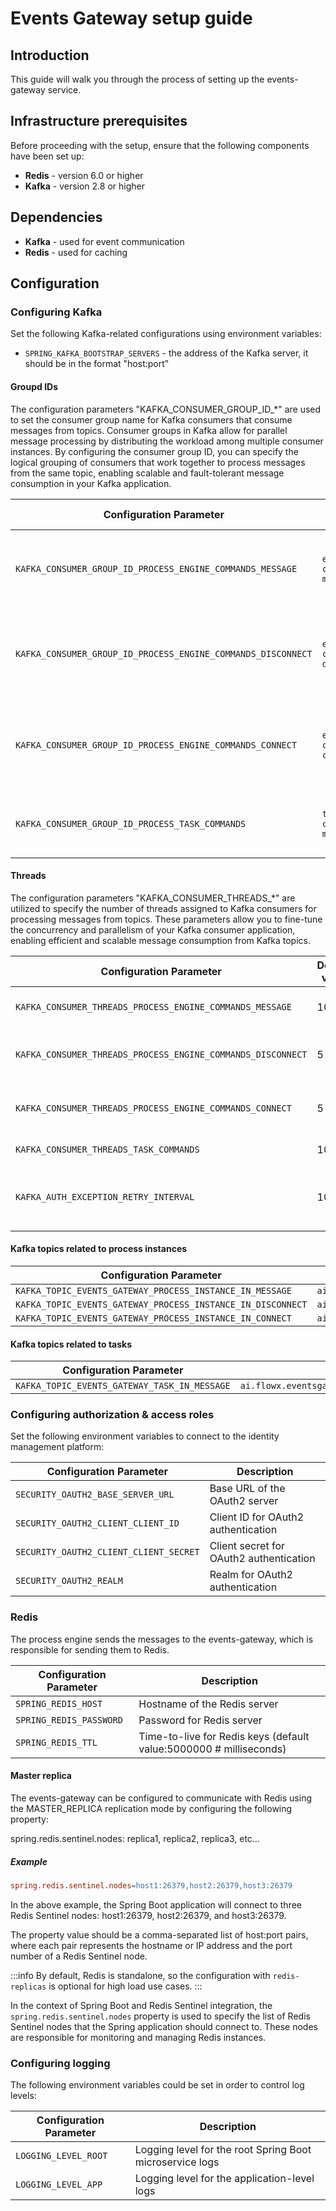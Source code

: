 # Events Gateway setup guide

## Introduction

This guide will walk you through the process of setting up the events-gateway service.

## Infrastructure prerequisites

Before proceeding with the setup, ensure that the following components have been set up:

* **Redis** - version 6.0 or higher
* **Kafka** - version 2.8 or higher

## Dependencies

* **Kafka** - used for event communication
* **Redis** - used for caching

## Configuration

### Configuring Kafka

Set the following Kafka-related configurations using environment variables:

* `SPRING_KAFKA_BOOTSTRAP_SERVERS` - the address of the Kafka server, it should be in the format "host:port"

#### Groupd IDs

The configuration parameters "KAFKA_CONSUMER_GROUP_ID_*" are used to set the consumer group name for Kafka consumers that consume messages from topics. Consumer groups in Kafka allow for parallel message processing by distributing the workload among multiple consumer instances. By configuring the consumer group ID, you can specify the logical grouping of consumers that work together to process messages from the same topic, enabling scalable and fault-tolerant message consumption in your Kafka application.

| Configuration Parameter                                      | Default value                        | Description                                                          |
| ------------------------------------------------------------ | ---------------------------- | -------------------------------------------------------------------- |
| `KAFKA_CONSUMER_GROUP_ID_PROCESS_ENGINE_COMMANDS_MESSAGE`    | `engine-commands-message`    | Consumer group ID for processing engine commands messages            |
| `KAFKA_CONSUMER_GROUP_ID_PROCESS_ENGINE_COMMANDS_DISCONNECT` | `engine-commands-disconnect` | Consumer group ID for processing engine commands disconnect messages |
| `KAFKA_CONSUMER_GROUP_ID_PROCESS_ENGINE_COMMANDS_CONNECT`    | `engine-commands-connect`    | Consumer group ID for processing engine commands connect messages    |
| `KAFKA_CONSUMER_GROUP_ID_PROCESS_TASK_COMMANDS`              | `task-commands-message`      | Consumer group ID for processing task commands                       |


#### Threads

The configuration parameters "KAFKA_CONSUMER_THREADS_*" are utilized to specify the number of threads assigned to Kafka consumers for processing messages from topics. These parameters allow you to fine-tune the concurrency and parallelism of your Kafka consumer application, enabling efficient and scalable message consumption from Kafka topics.

| Configuration Parameter                                     | Default value | Description                                                                              |
| ----------------------------------------------------------- | ------------- | ---------------------------------------------------------------------------------------- |
| `KAFKA_CONSUMER_THREADS_PROCESS_ENGINE_COMMANDS_MESSAGE`    | 10            | Number of threads for processing engine commands messages                                |
| `KAFKA_CONSUMER_THREADS_PROCESS_ENGINE_COMMANDS_DISCONNECT` | 5             | Number of threads for processing engine commands disconnect messages                     |
| `KAFKA_CONSUMER_THREADS_PROCESS_ENGINE_COMMANDS_CONNECT`    | 5             | Number of threads for processing engine commands connect messages                        |
| `KAFKA_CONSUMER_THREADS_TASK_COMMANDS`                      | 10            | Number of threads for task commands                                                      |
| `KAFKA_AUTH_EXCEPTION_RETRY_INTERVAL`                       | 10            | Interval between retries after an AuthorizationException is thrown by the Kafka consumer |


#### Kafka topics related to process instances

| Configuration Parameter                                     | Default value                                              |
| ----------------------------------------------------------- | ---------------------------------------------------------- |
| `KAFKA_TOPIC_EVENTS_GATEWAY_PROCESS_INSTANCE_IN_MESSAGE`    | `ai.flowx.dev.eventsgateway.engine.commands.message.v1`    |
| `KAFKA_TOPIC_EVENTS_GATEWAY_PROCESS_INSTANCE_IN_DISCONNECT` | `ai.flowx.dev.eventsgateway.engine.commands.disconnect.v1` |
| `KAFKA_TOPIC_EVENTS_GATEWAY_PROCESS_INSTANCE_IN_CONNECT`    | `ai.flowx.dev.eventsgateway.engine.commands.connect.v1`    |


#### Kafka topics related to tasks

| Configuration Parameter                      | Default value                                     |
| -------------------------------------------- | ------------------------------------------------- |
| `KAFKA_TOPIC_EVENTS_GATEWAY_TASK_IN_MESSAGE` | `ai.flowx.eventsgateway.task.commands.message.v1` |


### Configuring authorization & access roles

Set the following environment variables to connect to the identity management platform:

| Configuration Parameter                | Description                             |
| -------------------------------------- | --------------------------------------- |
| `SECURITY_OAUTH2_BASE_SERVER_URL`      | Base URL of the OAuth2 server           |
| `SECURITY_OAUTH2_CLIENT_CLIENT_ID`     | Client ID for OAuth2 authentication     |
| `SECURITY_OAUTH2_CLIENT_CLIENT_SECRET` | Client secret for OAuth2 authentication |
| `SECURITY_OAUTH2_REALM`                | Realm for OAuth2 authentication         |


### Redis

The process engine sends the messages to the events-gateway, which is responsible for sending them to Redis.

| Configuration Parameter | Description                                                        |
| ----------------------- | ------------------------------------------------------------------ |
| `SPRING_REDIS_HOST`     | Hostname of the Redis server                                       |
| `SPRING_REDIS_PASSWORD` | Password for Redis server                                          |
| `SPRING_REDIS_TTL`      | Time-to-live for Redis keys (default value:5000000 # milliseconds) |

#### Master replica

The events-gateway can be configured to communicate with Redis using the MASTER_REPLICA replication mode by configuring the following property:

spring.redis.sentinel.nodes: replica1, replica2, replica3, etc...

##### Example

```makefile
spring.redis.sentinel.nodes=host1:26379,host2:26379,host3:26379
```
In the above example, the Spring Boot application will connect to three Redis Sentinel nodes: host1:26379, host2:26379, and host3:26379.

The property value should be a comma-separated list of host:port pairs, where each pair represents the hostname or IP address and the port number of a Redis Sentinel node. 

:::info
By default, Redis is standalone, so the configuration with `redis-replicas` is optional for high load use cases.
:::

In the context of Spring Boot and Redis Sentinel integration, the `spring.redis.sentinel.nodes` property is used to specify the list of Redis Sentinel nodes that the Spring application should connect to. These nodes are responsible for monitoring and managing Redis instances.

### Configuring logging

The following environment variables could be set in order to control log levels:

| Configuration Parameter | Description                                              |
| ----------------------- | -------------------------------------------------------- |
| `LOGGING_LEVEL_ROOT`    | Logging level for the root Spring Boot microservice logs |
| `LOGGING_LEVEL_APP`     | Logging level for the application-level logs             |


